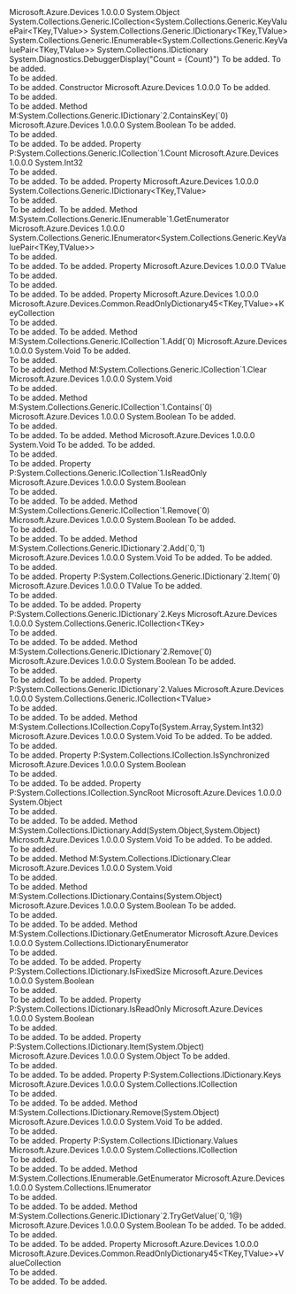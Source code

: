 <Type Name="ReadOnlyDictionary45&lt;TKey,TValue&gt;" FullName="Microsoft.Azure.Devices.Common.ReadOnlyDictionary45&lt;TKey,TValue&gt;">
  <TypeSignature Language="C#" Value="public sealed class ReadOnlyDictionary45&lt;TKey,TValue&gt; : System.Collections.Generic.ICollection&lt;System.Collections.Generic.KeyValuePair&lt;TKey,TValue&gt;&gt;, System.Collections.Generic.IDictionary&lt;TKey,TValue&gt;, System.Collections.Generic.IEnumerable&lt;System.Collections.Generic.KeyValuePair&lt;TKey,TValue&gt;&gt;, System.Collections.IDictionary" />
  <TypeSignature Language="ILAsm" Value=".class public auto ansi serializable sealed beforefieldinit ReadOnlyDictionary45`2&lt;TKey, TValue&gt; extends System.Object implements class System.Collections.Generic.ICollection`1&lt;valuetype System.Collections.Generic.KeyValuePair`2&lt;!TKey, !TValue&gt;&gt;, class System.Collections.Generic.IDictionary`2&lt;!TKey, !TValue&gt;, class System.Collections.Generic.IEnumerable`1&lt;valuetype System.Collections.Generic.KeyValuePair`2&lt;!TKey, !TValue&gt;&gt;, class System.Collections.ICollection, class System.Collections.IDictionary, class System.Collections.IEnumerable" />
  <TypeSignature Language="DocId" Value="T:Microsoft.Azure.Devices.Common.ReadOnlyDictionary45`2" />
  <TypeSignature Language="VB.NET" Value="Public NotInheritable Class ReadOnlyDictionary45(Of TKey, TValue)&#xA;Implements ICollection(Of KeyValuePair(Of TKey, TValue)), IDictionary, IDictionary(Of TKey, TValue), IEnumerable(Of KeyValuePair(Of TKey, TValue))" />
  <TypeSignature Language="F#" Value="type ReadOnlyDictionary45&lt;'Key, 'Value&gt; = class&#xA;    interface IDictionary&lt;'Key, 'Value&gt;&#xA;    interface ICollection&lt;KeyValuePair&lt;'Key, 'Value&gt;&gt;&#xA;    interface seq&lt;KeyValuePair&lt;'Key, 'Value&gt;&gt;&#xA;    interface IEnumerable&#xA;    interface IDictionary&#xA;    interface ICollection" />
  <AssemblyInfo>
    <AssemblyName>Microsoft.Azure.Devices</AssemblyName>
    <AssemblyVersion>1.0.0.0</AssemblyVersion>
  </AssemblyInfo>
  <TypeParameters>
    <TypeParameter Name="TKey" />
    <TypeParameter Name="TValue" />
  </TypeParameters>
  <Base>
    <BaseTypeName>System.Object</BaseTypeName>
  </Base>
  <Interfaces>
    <Interface>
      <InterfaceName>System.Collections.Generic.ICollection&lt;System.Collections.Generic.KeyValuePair&lt;TKey,TValue&gt;&gt;</InterfaceName>
    </Interface>
    <Interface>
      <InterfaceName>System.Collections.Generic.IDictionary&lt;TKey,TValue&gt;</InterfaceName>
    </Interface>
    <Interface>
      <InterfaceName>System.Collections.Generic.IEnumerable&lt;System.Collections.Generic.KeyValuePair&lt;TKey,TValue&gt;&gt;</InterfaceName>
    </Interface>
    <Interface>
      <InterfaceName>System.Collections.IDictionary</InterfaceName>
    </Interface>
  </Interfaces>
  <Attributes>
    <Attribute>
      <AttributeName>System.Diagnostics.DebuggerDisplay("Count = {Count}")</AttributeName>
    </Attribute>
  </Attributes>
  <Docs>
    <typeparam name="TKey">To be added.</typeparam>
    <typeparam name="TValue">To be added.</typeparam>
    <summary>To be added.</summary>
    <remarks>To be added.</remarks>
  </Docs>
  <Members>
    <Member MemberName=".ctor">
      <MemberSignature Language="C#" Value="public ReadOnlyDictionary45 (System.Collections.Generic.IDictionary&lt;TKey,TValue&gt; dictionary);" />
      <MemberSignature Language="ILAsm" Value=".method public hidebysig specialname rtspecialname instance void .ctor(class System.Collections.Generic.IDictionary`2&lt;!TKey, !TValue&gt; dictionary) cil managed" />
      <MemberSignature Language="DocId" Value="M:Microsoft.Azure.Devices.Common.ReadOnlyDictionary45`2.#ctor(System.Collections.Generic.IDictionary{`0,`1})" />
      <MemberSignature Language="VB.NET" Value="Public Sub New (dictionary As IDictionary(Of TKey, TValue))" />
      <MemberSignature Language="F#" Value="new Microsoft.Azure.Devices.Common.ReadOnlyDictionary45&lt;'Key, 'Value&gt; : System.Collections.Generic.IDictionary&lt;'Key, 'Value&gt; -&gt; Microsoft.Azure.Devices.Common.ReadOnlyDictionary45&lt;'Key, 'Value&gt;" Usage="new Microsoft.Azure.Devices.Common.ReadOnlyDictionary45&lt;'Key, 'Value&gt; dictionary" />
      <MemberType>Constructor</MemberType>
      <AssemblyInfo>
        <AssemblyName>Microsoft.Azure.Devices</AssemblyName>
        <AssemblyVersion>1.0.0.0</AssemblyVersion>
      </AssemblyInfo>
      <Parameters>
        <Parameter Name="dictionary" Type="System.Collections.Generic.IDictionary&lt;TKey,TValue&gt;" />
      </Parameters>
      <Docs>
        <param name="dictionary">To be added.</param>
        <summary>To be added.</summary>
        <remarks>To be added.</remarks>
      </Docs>
    </Member>
    <Member MemberName="ContainsKey">
      <MemberSignature Language="C#" Value="public bool ContainsKey (TKey key);" />
      <MemberSignature Language="ILAsm" Value=".method public hidebysig newslot virtual instance bool ContainsKey(!TKey key) cil managed" />
      <MemberSignature Language="DocId" Value="M:Microsoft.Azure.Devices.Common.ReadOnlyDictionary45`2.ContainsKey(`0)" />
      <MemberSignature Language="VB.NET" Value="Public Function ContainsKey (key As TKey) As Boolean" />
      <MemberSignature Language="F#" Value="abstract member ContainsKey : 'Key -&gt; bool&#xA;override this.ContainsKey : 'Key -&gt; bool" Usage="readOnlyDictionary45.ContainsKey key" />
      <MemberType>Method</MemberType>
      <Implements>
        <InterfaceMember>M:System.Collections.Generic.IDictionary`2.ContainsKey(`0)</InterfaceMember>
      </Implements>
      <AssemblyInfo>
        <AssemblyName>Microsoft.Azure.Devices</AssemblyName>
        <AssemblyVersion>1.0.0.0</AssemblyVersion>
      </AssemblyInfo>
      <ReturnValue>
        <ReturnType>System.Boolean</ReturnType>
      </ReturnValue>
      <Parameters>
        <Parameter Name="key" Type="TKey" />
      </Parameters>
      <Docs>
        <param name="key">To be added.</param>
        <summary>To be added.</summary>
        <returns>To be added.</returns>
        <remarks>To be added.</remarks>
      </Docs>
    </Member>
    <Member MemberName="Count">
      <MemberSignature Language="C#" Value="public int Count { get; }" />
      <MemberSignature Language="ILAsm" Value=".property instance int32 Count" />
      <MemberSignature Language="DocId" Value="P:Microsoft.Azure.Devices.Common.ReadOnlyDictionary45`2.Count" />
      <MemberSignature Language="VB.NET" Value="Public ReadOnly Property Count As Integer" />
      <MemberSignature Language="F#" Value="member this.Count : int" Usage="Microsoft.Azure.Devices.Common.ReadOnlyDictionary45&lt;'Key, 'Value&gt;.Count" />
      <MemberType>Property</MemberType>
      <Implements>
        <InterfaceMember>P:System.Collections.Generic.ICollection`1.Count</InterfaceMember>
      </Implements>
      <AssemblyInfo>
        <AssemblyName>Microsoft.Azure.Devices</AssemblyName>
        <AssemblyVersion>1.0.0.0</AssemblyVersion>
      </AssemblyInfo>
      <ReturnValue>
        <ReturnType>System.Int32</ReturnType>
      </ReturnValue>
      <Docs>
        <summary>To be added.</summary>
        <value>To be added.</value>
        <remarks>To be added.</remarks>
      </Docs>
    </Member>
    <Member MemberName="Dictionary">
      <MemberSignature Language="C#" Value="protected System.Collections.Generic.IDictionary&lt;TKey,TValue&gt; Dictionary { get; }" />
      <MemberSignature Language="ILAsm" Value=".property instance class System.Collections.Generic.IDictionary`2&lt;!TKey, !TValue&gt; Dictionary" />
      <MemberSignature Language="DocId" Value="P:Microsoft.Azure.Devices.Common.ReadOnlyDictionary45`2.Dictionary" />
      <MemberSignature Language="VB.NET" Value="Protected ReadOnly Property Dictionary As IDictionary(Of TKey, TValue)" />
      <MemberSignature Language="F#" Value="member this.Dictionary : System.Collections.Generic.IDictionary&lt;'Key, 'Value&gt;" Usage="Microsoft.Azure.Devices.Common.ReadOnlyDictionary45&lt;'Key, 'Value&gt;.Dictionary" />
      <MemberType>Property</MemberType>
      <AssemblyInfo>
        <AssemblyName>Microsoft.Azure.Devices</AssemblyName>
        <AssemblyVersion>1.0.0.0</AssemblyVersion>
      </AssemblyInfo>
      <ReturnValue>
        <ReturnType>System.Collections.Generic.IDictionary&lt;TKey,TValue&gt;</ReturnType>
      </ReturnValue>
      <Docs>
        <summary>To be added.</summary>
        <value>To be added.</value>
        <remarks>To be added.</remarks>
      </Docs>
    </Member>
    <Member MemberName="GetEnumerator">
      <MemberSignature Language="C#" Value="public System.Collections.Generic.IEnumerator&lt;System.Collections.Generic.KeyValuePair&lt;TKey,TValue&gt;&gt; GetEnumerator ();" />
      <MemberSignature Language="ILAsm" Value=".method public hidebysig newslot virtual instance class System.Collections.Generic.IEnumerator`1&lt;valuetype System.Collections.Generic.KeyValuePair`2&lt;!TKey, !TValue&gt;&gt; GetEnumerator() cil managed" />
      <MemberSignature Language="DocId" Value="M:Microsoft.Azure.Devices.Common.ReadOnlyDictionary45`2.GetEnumerator" />
      <MemberSignature Language="VB.NET" Value="Public Function GetEnumerator () As IEnumerator(Of KeyValuePair(Of TKey, TValue))" />
      <MemberSignature Language="F#" Value="abstract member GetEnumerator : unit -&gt; System.Collections.Generic.IEnumerator&lt;System.Collections.Generic.KeyValuePair&lt;'Key, 'Value&gt;&gt;&#xA;override this.GetEnumerator : unit -&gt; System.Collections.Generic.IEnumerator&lt;System.Collections.Generic.KeyValuePair&lt;'Key, 'Value&gt;&gt;" Usage="readOnlyDictionary45.GetEnumerator " />
      <MemberType>Method</MemberType>
      <Implements>
        <InterfaceMember>M:System.Collections.Generic.IEnumerable`1.GetEnumerator</InterfaceMember>
      </Implements>
      <AssemblyInfo>
        <AssemblyName>Microsoft.Azure.Devices</AssemblyName>
        <AssemblyVersion>1.0.0.0</AssemblyVersion>
      </AssemblyInfo>
      <ReturnValue>
        <ReturnType>System.Collections.Generic.IEnumerator&lt;System.Collections.Generic.KeyValuePair&lt;TKey,TValue&gt;&gt;</ReturnType>
      </ReturnValue>
      <Parameters />
      <Docs>
        <summary>To be added.</summary>
        <returns>To be added.</returns>
        <remarks>To be added.</remarks>
      </Docs>
    </Member>
    <Member MemberName="Item">
      <MemberSignature Language="C#" Value="public TValue this[TKey key] { get; }" />
      <MemberSignature Language="ILAsm" Value=".property instance !TValue Item(!TKey)" />
      <MemberSignature Language="DocId" Value="P:Microsoft.Azure.Devices.Common.ReadOnlyDictionary45`2.Item(`0)" />
      <MemberSignature Language="VB.NET" Value="Default Public ReadOnly Property Item(key As TKey) As TValue" />
      <MemberSignature Language="F#" Value="member this.Item('Key) : 'Value" Usage="Microsoft.Azure.Devices.Common.ReadOnlyDictionary45&lt;'Key, 'Value&gt;.Item" />
      <MemberType>Property</MemberType>
      <AssemblyInfo>
        <AssemblyName>Microsoft.Azure.Devices</AssemblyName>
        <AssemblyVersion>1.0.0.0</AssemblyVersion>
      </AssemblyInfo>
      <ReturnValue>
        <ReturnType>TValue</ReturnType>
      </ReturnValue>
      <Parameters>
        <Parameter Name="key" Type="TKey" />
      </Parameters>
      <Docs>
        <param name="key">To be added.</param>
        <summary>To be added.</summary>
        <value>To be added.</value>
        <remarks>To be added.</remarks>
      </Docs>
    </Member>
    <Member MemberName="Keys">
      <MemberSignature Language="C#" Value="public Microsoft.Azure.Devices.Common.ReadOnlyDictionary45&lt;TKey,TValue&gt;.KeyCollection Keys { get; }" />
      <MemberSignature Language="ILAsm" Value=".property instance class Microsoft.Azure.Devices.Common.ReadOnlyDictionary45`2/KeyCollection&lt;!TKey, !TValue&gt; Keys" />
      <MemberSignature Language="DocId" Value="P:Microsoft.Azure.Devices.Common.ReadOnlyDictionary45`2.Keys" />
      <MemberSignature Language="VB.NET" Value="Public ReadOnly Property Keys As ReadOnlyDictionary45(Of TKey, TValue).KeyCollection" />
      <MemberSignature Language="F#" Value="member this.Keys : Microsoft.Azure.Devices.Common.ReadOnlyDictionary45&lt;'Key, 'Value&gt;.KeyCollection" Usage="Microsoft.Azure.Devices.Common.ReadOnlyDictionary45&lt;'Key, 'Value&gt;.Keys" />
      <MemberType>Property</MemberType>
      <AssemblyInfo>
        <AssemblyName>Microsoft.Azure.Devices</AssemblyName>
        <AssemblyVersion>1.0.0.0</AssemblyVersion>
      </AssemblyInfo>
      <ReturnValue>
        <ReturnType>Microsoft.Azure.Devices.Common.ReadOnlyDictionary45&lt;TKey,TValue&gt;+KeyCollection</ReturnType>
      </ReturnValue>
      <Docs>
        <summary>To be added.</summary>
        <value>To be added.</value>
        <remarks>To be added.</remarks>
      </Docs>
    </Member>
    <Member MemberName="System.Collections.Generic.ICollection&lt;System.Collections.Generic.KeyValuePair&lt;TKey,TValue&gt;&gt;.Add">
      <MemberSignature Language="C#" Value="void ICollection&lt;KeyValuePair&lt;TKey,TValue&gt;&gt;.Add (System.Collections.Generic.KeyValuePair&lt;TKey,TValue&gt; item);" />
      <MemberSignature Language="ILAsm" Value=".method hidebysig newslot virtual instance void System.Collections.Generic.ICollection&lt;System.Collections.Generic.KeyValuePair&lt;TKey,TValue&gt;&gt;.Add(valuetype System.Collections.Generic.KeyValuePair`2&lt;!TKey, !TValue&gt; item) cil managed" />
      <MemberSignature Language="DocId" Value="M:Microsoft.Azure.Devices.Common.ReadOnlyDictionary45`2.System#Collections#Generic#ICollection&lt;System#Collections#Generic#KeyValuePair&lt;TKey,TValue&gt;&gt;#Add(System.Collections.Generic.KeyValuePair{`0,`1})" />
      <MemberSignature Language="VB.NET" Value="Sub Add (item As KeyValuePair(Of TKey, TValue)) Implements ICollection(Of KeyValuePair(Of TKey, TValue)).Add" />
      <MemberType>Method</MemberType>
      <Implements>
        <InterfaceMember>M:System.Collections.Generic.ICollection`1.Add(`0)</InterfaceMember>
      </Implements>
      <AssemblyInfo>
        <AssemblyName>Microsoft.Azure.Devices</AssemblyName>
        <AssemblyVersion>1.0.0.0</AssemblyVersion>
      </AssemblyInfo>
      <ReturnValue>
        <ReturnType>System.Void</ReturnType>
      </ReturnValue>
      <Parameters>
        <Parameter Name="item" Type="System.Collections.Generic.KeyValuePair&lt;TKey,TValue&gt;" />
      </Parameters>
      <Docs>
        <param name="item">To be added.</param>
        <summary>To be added.</summary>
        <remarks>To be added.</remarks>
      </Docs>
    </Member>
    <Member MemberName="System.Collections.Generic.ICollection&lt;System.Collections.Generic.KeyValuePair&lt;TKey,TValue&gt;&gt;.Clear">
      <MemberSignature Language="C#" Value="void ICollection&lt;KeyValuePair&lt;TKey,TValue&gt;&gt;.Clear ();" />
      <MemberSignature Language="ILAsm" Value=".method hidebysig newslot virtual instance void System.Collections.Generic.ICollection&lt;System.Collections.Generic.KeyValuePair&lt;TKey,TValue&gt;&gt;.Clear() cil managed" />
      <MemberSignature Language="DocId" Value="M:Microsoft.Azure.Devices.Common.ReadOnlyDictionary45`2.System#Collections#Generic#ICollection&lt;System#Collections#Generic#KeyValuePair&lt;TKey,TValue&gt;&gt;#Clear" />
      <MemberSignature Language="VB.NET" Value="Sub Clear () Implements ICollection(Of KeyValuePair(Of TKey, TValue)).Clear" />
      <MemberType>Method</MemberType>
      <Implements>
        <InterfaceMember>M:System.Collections.Generic.ICollection`1.Clear</InterfaceMember>
      </Implements>
      <AssemblyInfo>
        <AssemblyName>Microsoft.Azure.Devices</AssemblyName>
        <AssemblyVersion>1.0.0.0</AssemblyVersion>
      </AssemblyInfo>
      <ReturnValue>
        <ReturnType>System.Void</ReturnType>
      </ReturnValue>
      <Parameters />
      <Docs>
        <summary>To be added.</summary>
        <remarks>To be added.</remarks>
      </Docs>
    </Member>
    <Member MemberName="System.Collections.Generic.ICollection&lt;System.Collections.Generic.KeyValuePair&lt;TKey,TValue&gt;&gt;.Contains">
      <MemberSignature Language="C#" Value="bool ICollection&lt;KeyValuePair&lt;TKey,TValue&gt;&gt;.Contains (System.Collections.Generic.KeyValuePair&lt;TKey,TValue&gt; item);" />
      <MemberSignature Language="ILAsm" Value=".method hidebysig newslot virtual instance bool System.Collections.Generic.ICollection&lt;System.Collections.Generic.KeyValuePair&lt;TKey,TValue&gt;&gt;.Contains(valuetype System.Collections.Generic.KeyValuePair`2&lt;!TKey, !TValue&gt; item) cil managed" />
      <MemberSignature Language="DocId" Value="M:Microsoft.Azure.Devices.Common.ReadOnlyDictionary45`2.System#Collections#Generic#ICollection&lt;System#Collections#Generic#KeyValuePair&lt;TKey,TValue&gt;&gt;#Contains(System.Collections.Generic.KeyValuePair{`0,`1})" />
      <MemberSignature Language="VB.NET" Value="Function Contains (item As KeyValuePair(Of TKey, TValue)) As Boolean Implements ICollection(Of KeyValuePair(Of TKey, TValue)).Contains" />
      <MemberType>Method</MemberType>
      <Implements>
        <InterfaceMember>M:System.Collections.Generic.ICollection`1.Contains(`0)</InterfaceMember>
      </Implements>
      <AssemblyInfo>
        <AssemblyName>Microsoft.Azure.Devices</AssemblyName>
        <AssemblyVersion>1.0.0.0</AssemblyVersion>
      </AssemblyInfo>
      <ReturnValue>
        <ReturnType>System.Boolean</ReturnType>
      </ReturnValue>
      <Parameters>
        <Parameter Name="item" Type="System.Collections.Generic.KeyValuePair&lt;TKey,TValue&gt;" />
      </Parameters>
      <Docs>
        <param name="item">To be added.</param>
        <summary>To be added.</summary>
        <returns>To be added.</returns>
        <remarks>To be added.</remarks>
      </Docs>
    </Member>
    <Member MemberName="System.Collections.Generic.ICollection&lt;System.Collections.Generic.KeyValuePair&lt;TKey,TValue&gt;&gt;.CopyTo">
      <MemberSignature Language="C#" Value="void ICollection&lt;KeyValuePair&lt;TKey,TValue&gt;&gt;.CopyTo (System.Collections.Generic.KeyValuePair&lt;TKey,TValue&gt;[] array, int arrayIndex);" />
      <MemberSignature Language="ILAsm" Value=".method hidebysig newslot virtual instance void System.Collections.Generic.ICollection&lt;System.Collections.Generic.KeyValuePair&lt;TKey,TValue&gt;&gt;.CopyTo(valuetype System.Collections.Generic.KeyValuePair`2&lt;!TKey, !TValue&gt;[] array, int32 arrayIndex) cil managed" />
      <MemberSignature Language="DocId" Value="M:Microsoft.Azure.Devices.Common.ReadOnlyDictionary45`2.System#Collections#Generic#ICollection&lt;System#Collections#Generic#KeyValuePair&lt;TKey,TValue&gt;&gt;#CopyTo(System.Collections.Generic.KeyValuePair{`0,`1}[],System.Int32)" />
      <MemberSignature Language="VB.NET" Value="Sub CopyTo (array As KeyValuePair(Of TKey, TValue)(), arrayIndex As Integer) Implements ICollection(Of KeyValuePair(Of TKey, TValue)).CopyTo" />
      <MemberType>Method</MemberType>
      <AssemblyInfo>
        <AssemblyName>Microsoft.Azure.Devices</AssemblyName>
        <AssemblyVersion>1.0.0.0</AssemblyVersion>
      </AssemblyInfo>
      <ReturnValue>
        <ReturnType>System.Void</ReturnType>
      </ReturnValue>
      <Parameters>
        <Parameter Name="array" Type="System.Collections.Generic.KeyValuePair&lt;TKey,TValue&gt;[]" />
        <Parameter Name="arrayIndex" Type="System.Int32" />
      </Parameters>
      <Docs>
        <param name="array">To be added.</param>
        <param name="arrayIndex">To be added.</param>
        <summary>To be added.</summary>
        <remarks>To be added.</remarks>
      </Docs>
    </Member>
    <Member MemberName="System.Collections.Generic.ICollection&lt;System.Collections.Generic.KeyValuePair&lt;TKey,TValue&gt;&gt;.IsReadOnly">
      <MemberSignature Language="C#" Value="bool System.Collections.Generic.ICollection&lt;System.Collections.Generic.KeyValuePair&lt;TKey,TValue&gt;&gt;.IsReadOnly { get; }" />
      <MemberSignature Language="ILAsm" Value=".property instance bool System.Collections.Generic.ICollection&lt;System.Collections.Generic.KeyValuePair&lt;TKey,TValue&gt;&gt;.IsReadOnly" />
      <MemberSignature Language="DocId" Value="P:Microsoft.Azure.Devices.Common.ReadOnlyDictionary45`2.System#Collections#Generic#ICollection&lt;System#Collections#Generic#KeyValuePair&lt;TKey,TValue&gt;&gt;#IsReadOnly" />
      <MemberSignature Language="VB.NET" Value=" ReadOnly Property IsReadOnly As Boolean Implements ICollection(Of KeyValuePair(Of TKey, TValue)).IsReadOnly" />
      <MemberSignature Language="F#" Usage="Microsoft.Azure.Devices.Common.ReadOnlyDictionary45&lt;'Key, 'Value&gt;.System.Collections.Generic.ICollection&lt;System.Collections.Generic.KeyValuePair&lt;TKey,TValue&gt;&gt;.IsReadOnly" />
      <MemberType>Property</MemberType>
      <Implements>
        <InterfaceMember>P:System.Collections.Generic.ICollection`1.IsReadOnly</InterfaceMember>
      </Implements>
      <AssemblyInfo>
        <AssemblyName>Microsoft.Azure.Devices</AssemblyName>
        <AssemblyVersion>1.0.0.0</AssemblyVersion>
      </AssemblyInfo>
      <ReturnValue>
        <ReturnType>System.Boolean</ReturnType>
      </ReturnValue>
      <Docs>
        <summary>To be added.</summary>
        <value>To be added.</value>
        <remarks>To be added.</remarks>
      </Docs>
    </Member>
    <Member MemberName="System.Collections.Generic.ICollection&lt;System.Collections.Generic.KeyValuePair&lt;TKey,TValue&gt;&gt;.Remove">
      <MemberSignature Language="C#" Value="bool ICollection&lt;KeyValuePair&lt;TKey,TValue&gt;&gt;.Remove (System.Collections.Generic.KeyValuePair&lt;TKey,TValue&gt; item);" />
      <MemberSignature Language="ILAsm" Value=".method hidebysig newslot virtual instance bool System.Collections.Generic.ICollection&lt;System.Collections.Generic.KeyValuePair&lt;TKey,TValue&gt;&gt;.Remove(valuetype System.Collections.Generic.KeyValuePair`2&lt;!TKey, !TValue&gt; item) cil managed" />
      <MemberSignature Language="DocId" Value="M:Microsoft.Azure.Devices.Common.ReadOnlyDictionary45`2.System#Collections#Generic#ICollection&lt;System#Collections#Generic#KeyValuePair&lt;TKey,TValue&gt;&gt;#Remove(System.Collections.Generic.KeyValuePair{`0,`1})" />
      <MemberSignature Language="VB.NET" Value="Function Remove (item As KeyValuePair(Of TKey, TValue)) As Boolean Implements ICollection(Of KeyValuePair(Of TKey, TValue)).Remove" />
      <MemberType>Method</MemberType>
      <Implements>
        <InterfaceMember>M:System.Collections.Generic.ICollection`1.Remove(`0)</InterfaceMember>
      </Implements>
      <AssemblyInfo>
        <AssemblyName>Microsoft.Azure.Devices</AssemblyName>
        <AssemblyVersion>1.0.0.0</AssemblyVersion>
      </AssemblyInfo>
      <ReturnValue>
        <ReturnType>System.Boolean</ReturnType>
      </ReturnValue>
      <Parameters>
        <Parameter Name="item" Type="System.Collections.Generic.KeyValuePair&lt;TKey,TValue&gt;" />
      </Parameters>
      <Docs>
        <param name="item">To be added.</param>
        <summary>To be added.</summary>
        <returns>To be added.</returns>
        <remarks>To be added.</remarks>
      </Docs>
    </Member>
    <Member MemberName="System.Collections.Generic.IDictionary&lt;TKey,TValue&gt;.Add">
      <MemberSignature Language="C#" Value="void IDictionary&lt;TKey,TValue&gt;.Add (TKey key, TValue value);" />
      <MemberSignature Language="ILAsm" Value=".method hidebysig newslot virtual instance void System.Collections.Generic.IDictionary&lt;TKey,TValue&gt;.Add(!TKey key, !TValue value) cil managed" />
      <MemberSignature Language="DocId" Value="M:Microsoft.Azure.Devices.Common.ReadOnlyDictionary45`2.System#Collections#Generic#IDictionary&lt;TKey,TValue&gt;#Add(`0,`1)" />
      <MemberSignature Language="VB.NET" Value="Sub Add (key As TKey, value As TValue) Implements IDictionary(Of TKey, TValue).Add" />
      <MemberType>Method</MemberType>
      <Implements>
        <InterfaceMember>M:System.Collections.Generic.IDictionary`2.Add(`0,`1)</InterfaceMember>
      </Implements>
      <AssemblyInfo>
        <AssemblyName>Microsoft.Azure.Devices</AssemblyName>
        <AssemblyVersion>1.0.0.0</AssemblyVersion>
      </AssemblyInfo>
      <ReturnValue>
        <ReturnType>System.Void</ReturnType>
      </ReturnValue>
      <Parameters>
        <Parameter Name="key" Type="TKey" />
        <Parameter Name="value" Type="TValue" />
      </Parameters>
      <Docs>
        <param name="key">To be added.</param>
        <param name="value">To be added.</param>
        <summary>To be added.</summary>
        <remarks>To be added.</remarks>
      </Docs>
    </Member>
    <Member MemberName="System.Collections.Generic.IDictionary&lt;TKey,TValue&gt;.Item">
      <MemberSignature Language="C#" Value="TValue System.Collections.Generic.IDictionary&lt;TKey,TValue&gt;.Item[TKey key] { get; set; }" />
      <MemberSignature Language="ILAsm" Value=".property instance !TValue System.Collections.Generic.IDictionary&lt;TKey,TValue&gt;.Item(!TKey)" />
      <MemberSignature Language="DocId" Value="P:Microsoft.Azure.Devices.Common.ReadOnlyDictionary45`2.System#Collections#Generic#IDictionary&lt;TKey,TValue&gt;#Item(`0)" />
      <MemberSignature Language="VB.NET" Value=" Property Item(key As TKey) As TValue Implements IDictionary(Of TKey, TValue).Item" />
      <MemberSignature Language="F#" Usage="Microsoft.Azure.Devices.Common.ReadOnlyDictionary45&lt;'Key, 'Value&gt;.System.Collections.Generic.IDictionary&lt;TKey,TValue&gt;.Item" />
      <MemberType>Property</MemberType>
      <Implements>
        <InterfaceMember>P:System.Collections.Generic.IDictionary`2.Item(`0)</InterfaceMember>
      </Implements>
      <AssemblyInfo>
        <AssemblyName>Microsoft.Azure.Devices</AssemblyName>
        <AssemblyVersion>1.0.0.0</AssemblyVersion>
      </AssemblyInfo>
      <ReturnValue>
        <ReturnType>TValue</ReturnType>
      </ReturnValue>
      <Parameters>
        <Parameter Name="key" Type="TKey" />
      </Parameters>
      <Docs>
        <param name="key">To be added.</param>
        <summary>To be added.</summary>
        <value>To be added.</value>
        <remarks>To be added.</remarks>
      </Docs>
    </Member>
    <Member MemberName="System.Collections.Generic.IDictionary&lt;TKey,TValue&gt;.Keys">
      <MemberSignature Language="C#" Value="System.Collections.Generic.ICollection&lt;TKey&gt; System.Collections.Generic.IDictionary&lt;TKey,TValue&gt;.Keys { get; }" />
      <MemberSignature Language="ILAsm" Value=".property instance class System.Collections.Generic.ICollection`1&lt;!TKey&gt; System.Collections.Generic.IDictionary&lt;TKey,TValue&gt;.Keys" />
      <MemberSignature Language="DocId" Value="P:Microsoft.Azure.Devices.Common.ReadOnlyDictionary45`2.System#Collections#Generic#IDictionary&lt;TKey,TValue&gt;#Keys" />
      <MemberSignature Language="VB.NET" Value=" ReadOnly Property Keys As ICollection(Of TKey) Implements IDictionary(Of TKey, TValue).Keys" />
      <MemberSignature Language="F#" Usage="Microsoft.Azure.Devices.Common.ReadOnlyDictionary45&lt;'Key, 'Value&gt;.System.Collections.Generic.IDictionary&lt;TKey,TValue&gt;.Keys" />
      <MemberType>Property</MemberType>
      <Implements>
        <InterfaceMember>P:System.Collections.Generic.IDictionary`2.Keys</InterfaceMember>
      </Implements>
      <AssemblyInfo>
        <AssemblyName>Microsoft.Azure.Devices</AssemblyName>
        <AssemblyVersion>1.0.0.0</AssemblyVersion>
      </AssemblyInfo>
      <ReturnValue>
        <ReturnType>System.Collections.Generic.ICollection&lt;TKey&gt;</ReturnType>
      </ReturnValue>
      <Docs>
        <summary>To be added.</summary>
        <value>To be added.</value>
        <remarks>To be added.</remarks>
      </Docs>
    </Member>
    <Member MemberName="System.Collections.Generic.IDictionary&lt;TKey,TValue&gt;.Remove">
      <MemberSignature Language="C#" Value="bool IDictionary&lt;TKey,TValue&gt;.Remove (TKey key);" />
      <MemberSignature Language="ILAsm" Value=".method hidebysig newslot virtual instance bool System.Collections.Generic.IDictionary&lt;TKey,TValue&gt;.Remove(!TKey key) cil managed" />
      <MemberSignature Language="DocId" Value="M:Microsoft.Azure.Devices.Common.ReadOnlyDictionary45`2.System#Collections#Generic#IDictionary&lt;TKey,TValue&gt;#Remove(`0)" />
      <MemberSignature Language="VB.NET" Value="Function Remove (key As TKey) As Boolean Implements IDictionary(Of TKey, TValue).Remove" />
      <MemberType>Method</MemberType>
      <Implements>
        <InterfaceMember>M:System.Collections.Generic.IDictionary`2.Remove(`0)</InterfaceMember>
      </Implements>
      <AssemblyInfo>
        <AssemblyName>Microsoft.Azure.Devices</AssemblyName>
        <AssemblyVersion>1.0.0.0</AssemblyVersion>
      </AssemblyInfo>
      <ReturnValue>
        <ReturnType>System.Boolean</ReturnType>
      </ReturnValue>
      <Parameters>
        <Parameter Name="key" Type="TKey" />
      </Parameters>
      <Docs>
        <param name="key">To be added.</param>
        <summary>To be added.</summary>
        <returns>To be added.</returns>
        <remarks>To be added.</remarks>
      </Docs>
    </Member>
    <Member MemberName="System.Collections.Generic.IDictionary&lt;TKey,TValue&gt;.Values">
      <MemberSignature Language="C#" Value="System.Collections.Generic.ICollection&lt;TValue&gt; System.Collections.Generic.IDictionary&lt;TKey,TValue&gt;.Values { get; }" />
      <MemberSignature Language="ILAsm" Value=".property instance class System.Collections.Generic.ICollection`1&lt;!TValue&gt; System.Collections.Generic.IDictionary&lt;TKey,TValue&gt;.Values" />
      <MemberSignature Language="DocId" Value="P:Microsoft.Azure.Devices.Common.ReadOnlyDictionary45`2.System#Collections#Generic#IDictionary&lt;TKey,TValue&gt;#Values" />
      <MemberSignature Language="VB.NET" Value=" ReadOnly Property Values As ICollection(Of TValue) Implements IDictionary(Of TKey, TValue).Values" />
      <MemberSignature Language="F#" Usage="Microsoft.Azure.Devices.Common.ReadOnlyDictionary45&lt;'Key, 'Value&gt;.System.Collections.Generic.IDictionary&lt;TKey,TValue&gt;.Values" />
      <MemberType>Property</MemberType>
      <Implements>
        <InterfaceMember>P:System.Collections.Generic.IDictionary`2.Values</InterfaceMember>
      </Implements>
      <AssemblyInfo>
        <AssemblyName>Microsoft.Azure.Devices</AssemblyName>
        <AssemblyVersion>1.0.0.0</AssemblyVersion>
      </AssemblyInfo>
      <ReturnValue>
        <ReturnType>System.Collections.Generic.ICollection&lt;TValue&gt;</ReturnType>
      </ReturnValue>
      <Docs>
        <summary>To be added.</summary>
        <value>To be added.</value>
        <remarks>To be added.</remarks>
      </Docs>
    </Member>
    <Member MemberName="System.Collections.ICollection.CopyTo">
      <MemberSignature Language="C#" Value="void ICollection.CopyTo (Array array, int index);" />
      <MemberSignature Language="ILAsm" Value=".method hidebysig newslot virtual instance void System.Collections.ICollection.CopyTo(class System.Array array, int32 index) cil managed" />
      <MemberSignature Language="DocId" Value="M:Microsoft.Azure.Devices.Common.ReadOnlyDictionary45`2.System#Collections#ICollection#CopyTo(System.Array,System.Int32)" />
      <MemberType>Method</MemberType>
      <Implements>
        <InterfaceMember>M:System.Collections.ICollection.CopyTo(System.Array,System.Int32)</InterfaceMember>
      </Implements>
      <AssemblyInfo>
        <AssemblyName>Microsoft.Azure.Devices</AssemblyName>
        <AssemblyVersion>1.0.0.0</AssemblyVersion>
      </AssemblyInfo>
      <ReturnValue>
        <ReturnType>System.Void</ReturnType>
      </ReturnValue>
      <Parameters>
        <Parameter Name="array" Type="System.Array" />
        <Parameter Name="index" Type="System.Int32" />
      </Parameters>
      <Docs>
        <param name="array">To be added.</param>
        <param name="index">To be added.</param>
        <summary>To be added.</summary>
        <remarks>To be added.</remarks>
      </Docs>
    </Member>
    <Member MemberName="System.Collections.ICollection.IsSynchronized">
      <MemberSignature Language="C#" Value="bool System.Collections.ICollection.IsSynchronized { get; }" />
      <MemberSignature Language="ILAsm" Value=".property instance bool System.Collections.ICollection.IsSynchronized" />
      <MemberSignature Language="DocId" Value="P:Microsoft.Azure.Devices.Common.ReadOnlyDictionary45`2.System#Collections#ICollection#IsSynchronized" />
      <MemberSignature Language="VB.NET" Value=" ReadOnly Property IsSynchronized As Boolean Implements ICollection.IsSynchronized" />
      <MemberSignature Language="F#" Usage="Microsoft.Azure.Devices.Common.ReadOnlyDictionary45&lt;'Key, 'Value&gt;.System.Collections.ICollection.IsSynchronized" />
      <MemberType>Property</MemberType>
      <Implements>
        <InterfaceMember>P:System.Collections.ICollection.IsSynchronized</InterfaceMember>
      </Implements>
      <AssemblyInfo>
        <AssemblyName>Microsoft.Azure.Devices</AssemblyName>
        <AssemblyVersion>1.0.0.0</AssemblyVersion>
      </AssemblyInfo>
      <ReturnValue>
        <ReturnType>System.Boolean</ReturnType>
      </ReturnValue>
      <Docs>
        <summary>To be added.</summary>
        <value>To be added.</value>
        <remarks>To be added.</remarks>
      </Docs>
    </Member>
    <Member MemberName="System.Collections.ICollection.SyncRoot">
      <MemberSignature Language="C#" Value="object System.Collections.ICollection.SyncRoot { get; }" />
      <MemberSignature Language="ILAsm" Value=".property instance object System.Collections.ICollection.SyncRoot" />
      <MemberSignature Language="DocId" Value="P:Microsoft.Azure.Devices.Common.ReadOnlyDictionary45`2.System#Collections#ICollection#SyncRoot" />
      <MemberSignature Language="VB.NET" Value=" ReadOnly Property SyncRoot As Object Implements ICollection.SyncRoot" />
      <MemberSignature Language="F#" Usage="Microsoft.Azure.Devices.Common.ReadOnlyDictionary45&lt;'Key, 'Value&gt;.System.Collections.ICollection.SyncRoot" />
      <MemberType>Property</MemberType>
      <Implements>
        <InterfaceMember>P:System.Collections.ICollection.SyncRoot</InterfaceMember>
      </Implements>
      <AssemblyInfo>
        <AssemblyName>Microsoft.Azure.Devices</AssemblyName>
        <AssemblyVersion>1.0.0.0</AssemblyVersion>
      </AssemblyInfo>
      <ReturnValue>
        <ReturnType>System.Object</ReturnType>
      </ReturnValue>
      <Docs>
        <summary>To be added.</summary>
        <value>To be added.</value>
        <remarks>To be added.</remarks>
      </Docs>
    </Member>
    <Member MemberName="System.Collections.IDictionary.Add">
      <MemberSignature Language="C#" Value="void IDictionary.Add (object key, object value);" />
      <MemberSignature Language="ILAsm" Value=".method hidebysig newslot virtual instance void System.Collections.IDictionary.Add(object key, object value) cil managed" />
      <MemberSignature Language="DocId" Value="M:Microsoft.Azure.Devices.Common.ReadOnlyDictionary45`2.System#Collections#IDictionary#Add(System.Object,System.Object)" />
      <MemberSignature Language="VB.NET" Value="Sub Add (key As Object, value As Object) Implements IDictionary.Add" />
      <MemberType>Method</MemberType>
      <Implements>
        <InterfaceMember>M:System.Collections.IDictionary.Add(System.Object,System.Object)</InterfaceMember>
      </Implements>
      <AssemblyInfo>
        <AssemblyName>Microsoft.Azure.Devices</AssemblyName>
        <AssemblyVersion>1.0.0.0</AssemblyVersion>
      </AssemblyInfo>
      <ReturnValue>
        <ReturnType>System.Void</ReturnType>
      </ReturnValue>
      <Parameters>
        <Parameter Name="key" Type="System.Object" />
        <Parameter Name="value" Type="System.Object" />
      </Parameters>
      <Docs>
        <param name="key">To be added.</param>
        <param name="value">To be added.</param>
        <summary>To be added.</summary>
        <remarks>To be added.</remarks>
      </Docs>
    </Member>
    <Member MemberName="System.Collections.IDictionary.Clear">
      <MemberSignature Language="C#" Value="void IDictionary.Clear ();" />
      <MemberSignature Language="ILAsm" Value=".method hidebysig newslot virtual instance void System.Collections.IDictionary.Clear() cil managed" />
      <MemberSignature Language="DocId" Value="M:Microsoft.Azure.Devices.Common.ReadOnlyDictionary45`2.System#Collections#IDictionary#Clear" />
      <MemberSignature Language="VB.NET" Value="Sub Clear () Implements IDictionary.Clear" />
      <MemberType>Method</MemberType>
      <Implements>
        <InterfaceMember>M:System.Collections.IDictionary.Clear</InterfaceMember>
      </Implements>
      <AssemblyInfo>
        <AssemblyName>Microsoft.Azure.Devices</AssemblyName>
        <AssemblyVersion>1.0.0.0</AssemblyVersion>
      </AssemblyInfo>
      <ReturnValue>
        <ReturnType>System.Void</ReturnType>
      </ReturnValue>
      <Parameters />
      <Docs>
        <summary>To be added.</summary>
        <remarks>To be added.</remarks>
      </Docs>
    </Member>
    <Member MemberName="System.Collections.IDictionary.Contains">
      <MemberSignature Language="C#" Value="bool IDictionary.Contains (object key);" />
      <MemberSignature Language="ILAsm" Value=".method hidebysig newslot virtual instance bool System.Collections.IDictionary.Contains(object key) cil managed" />
      <MemberSignature Language="DocId" Value="M:Microsoft.Azure.Devices.Common.ReadOnlyDictionary45`2.System#Collections#IDictionary#Contains(System.Object)" />
      <MemberSignature Language="VB.NET" Value="Function Contains (key As Object) As Boolean Implements IDictionary.Contains" />
      <MemberType>Method</MemberType>
      <Implements>
        <InterfaceMember>M:System.Collections.IDictionary.Contains(System.Object)</InterfaceMember>
      </Implements>
      <AssemblyInfo>
        <AssemblyName>Microsoft.Azure.Devices</AssemblyName>
        <AssemblyVersion>1.0.0.0</AssemblyVersion>
      </AssemblyInfo>
      <ReturnValue>
        <ReturnType>System.Boolean</ReturnType>
      </ReturnValue>
      <Parameters>
        <Parameter Name="key" Type="System.Object" />
      </Parameters>
      <Docs>
        <param name="key">To be added.</param>
        <summary>To be added.</summary>
        <returns>To be added.</returns>
        <remarks>To be added.</remarks>
      </Docs>
    </Member>
    <Member MemberName="System.Collections.IDictionary.GetEnumerator">
      <MemberSignature Language="C#" Value="System.Collections.IDictionaryEnumerator IDictionary.GetEnumerator ();" />
      <MemberSignature Language="ILAsm" Value=".method hidebysig newslot virtual instance class System.Collections.IDictionaryEnumerator System.Collections.IDictionary.GetEnumerator() cil managed" />
      <MemberSignature Language="DocId" Value="M:Microsoft.Azure.Devices.Common.ReadOnlyDictionary45`2.System#Collections#IDictionary#GetEnumerator" />
      <MemberSignature Language="VB.NET" Value="Function GetEnumerator () As IDictionaryEnumerator Implements IDictionary.GetEnumerator" />
      <MemberType>Method</MemberType>
      <Implements>
        <InterfaceMember>M:System.Collections.IDictionary.GetEnumerator</InterfaceMember>
      </Implements>
      <AssemblyInfo>
        <AssemblyName>Microsoft.Azure.Devices</AssemblyName>
        <AssemblyVersion>1.0.0.0</AssemblyVersion>
      </AssemblyInfo>
      <ReturnValue>
        <ReturnType>System.Collections.IDictionaryEnumerator</ReturnType>
      </ReturnValue>
      <Parameters />
      <Docs>
        <summary>To be added.</summary>
        <returns>To be added.</returns>
        <remarks>To be added.</remarks>
      </Docs>
    </Member>
    <Member MemberName="System.Collections.IDictionary.IsFixedSize">
      <MemberSignature Language="C#" Value="bool System.Collections.IDictionary.IsFixedSize { get; }" />
      <MemberSignature Language="ILAsm" Value=".property instance bool System.Collections.IDictionary.IsFixedSize" />
      <MemberSignature Language="DocId" Value="P:Microsoft.Azure.Devices.Common.ReadOnlyDictionary45`2.System#Collections#IDictionary#IsFixedSize" />
      <MemberSignature Language="VB.NET" Value=" ReadOnly Property IsFixedSize As Boolean Implements IDictionary.IsFixedSize" />
      <MemberSignature Language="F#" Usage="Microsoft.Azure.Devices.Common.ReadOnlyDictionary45&lt;'Key, 'Value&gt;.System.Collections.IDictionary.IsFixedSize" />
      <MemberType>Property</MemberType>
      <Implements>
        <InterfaceMember>P:System.Collections.IDictionary.IsFixedSize</InterfaceMember>
      </Implements>
      <AssemblyInfo>
        <AssemblyName>Microsoft.Azure.Devices</AssemblyName>
        <AssemblyVersion>1.0.0.0</AssemblyVersion>
      </AssemblyInfo>
      <ReturnValue>
        <ReturnType>System.Boolean</ReturnType>
      </ReturnValue>
      <Docs>
        <summary>To be added.</summary>
        <value>To be added.</value>
        <remarks>To be added.</remarks>
      </Docs>
    </Member>
    <Member MemberName="System.Collections.IDictionary.IsReadOnly">
      <MemberSignature Language="C#" Value="bool System.Collections.IDictionary.IsReadOnly { get; }" />
      <MemberSignature Language="ILAsm" Value=".property instance bool System.Collections.IDictionary.IsReadOnly" />
      <MemberSignature Language="DocId" Value="P:Microsoft.Azure.Devices.Common.ReadOnlyDictionary45`2.System#Collections#IDictionary#IsReadOnly" />
      <MemberSignature Language="VB.NET" Value=" ReadOnly Property IsReadOnly As Boolean Implements IDictionary.IsReadOnly" />
      <MemberSignature Language="F#" Usage="Microsoft.Azure.Devices.Common.ReadOnlyDictionary45&lt;'Key, 'Value&gt;.System.Collections.IDictionary.IsReadOnly" />
      <MemberType>Property</MemberType>
      <Implements>
        <InterfaceMember>P:System.Collections.IDictionary.IsReadOnly</InterfaceMember>
      </Implements>
      <AssemblyInfo>
        <AssemblyName>Microsoft.Azure.Devices</AssemblyName>
        <AssemblyVersion>1.0.0.0</AssemblyVersion>
      </AssemblyInfo>
      <ReturnValue>
        <ReturnType>System.Boolean</ReturnType>
      </ReturnValue>
      <Docs>
        <summary>To be added.</summary>
        <value>To be added.</value>
        <remarks>To be added.</remarks>
      </Docs>
    </Member>
    <Member MemberName="System.Collections.IDictionary.Item">
      <MemberSignature Language="C#" Value="object System.Collections.IDictionary.Item[object key] { get; set; }" />
      <MemberSignature Language="ILAsm" Value=".property instance object System.Collections.IDictionary.Item(object)" />
      <MemberSignature Language="DocId" Value="P:Microsoft.Azure.Devices.Common.ReadOnlyDictionary45`2.System#Collections#IDictionary#Item(System.Object)" />
      <MemberSignature Language="VB.NET" Value=" Property Item(key As Object) As Object Implements IDictionary.Item" />
      <MemberSignature Language="F#" Usage="Microsoft.Azure.Devices.Common.ReadOnlyDictionary45&lt;'Key, 'Value&gt;.System.Collections.IDictionary.Item" />
      <MemberType>Property</MemberType>
      <Implements>
        <InterfaceMember>P:System.Collections.IDictionary.Item(System.Object)</InterfaceMember>
      </Implements>
      <AssemblyInfo>
        <AssemblyName>Microsoft.Azure.Devices</AssemblyName>
        <AssemblyVersion>1.0.0.0</AssemblyVersion>
      </AssemblyInfo>
      <ReturnValue>
        <ReturnType>System.Object</ReturnType>
      </ReturnValue>
      <Parameters>
        <Parameter Name="key" Type="System.Object" />
      </Parameters>
      <Docs>
        <param name="key">To be added.</param>
        <summary>To be added.</summary>
        <value>To be added.</value>
        <remarks>To be added.</remarks>
      </Docs>
    </Member>
    <Member MemberName="System.Collections.IDictionary.Keys">
      <MemberSignature Language="C#" Value="System.Collections.ICollection System.Collections.IDictionary.Keys { get; }" />
      <MemberSignature Language="ILAsm" Value=".property instance class System.Collections.ICollection System.Collections.IDictionary.Keys" />
      <MemberSignature Language="DocId" Value="P:Microsoft.Azure.Devices.Common.ReadOnlyDictionary45`2.System#Collections#IDictionary#Keys" />
      <MemberSignature Language="VB.NET" Value=" ReadOnly Property Keys As ICollection Implements IDictionary.Keys" />
      <MemberSignature Language="F#" Usage="Microsoft.Azure.Devices.Common.ReadOnlyDictionary45&lt;'Key, 'Value&gt;.System.Collections.IDictionary.Keys" />
      <MemberType>Property</MemberType>
      <Implements>
        <InterfaceMember>P:System.Collections.IDictionary.Keys</InterfaceMember>
      </Implements>
      <AssemblyInfo>
        <AssemblyName>Microsoft.Azure.Devices</AssemblyName>
        <AssemblyVersion>1.0.0.0</AssemblyVersion>
      </AssemblyInfo>
      <ReturnValue>
        <ReturnType>System.Collections.ICollection</ReturnType>
      </ReturnValue>
      <Docs>
        <summary>To be added.</summary>
        <value>To be added.</value>
        <remarks>To be added.</remarks>
      </Docs>
    </Member>
    <Member MemberName="System.Collections.IDictionary.Remove">
      <MemberSignature Language="C#" Value="void IDictionary.Remove (object key);" />
      <MemberSignature Language="ILAsm" Value=".method hidebysig newslot virtual instance void System.Collections.IDictionary.Remove(object key) cil managed" />
      <MemberSignature Language="DocId" Value="M:Microsoft.Azure.Devices.Common.ReadOnlyDictionary45`2.System#Collections#IDictionary#Remove(System.Object)" />
      <MemberSignature Language="VB.NET" Value="Sub Remove (key As Object) Implements IDictionary.Remove" />
      <MemberType>Method</MemberType>
      <Implements>
        <InterfaceMember>M:System.Collections.IDictionary.Remove(System.Object)</InterfaceMember>
      </Implements>
      <AssemblyInfo>
        <AssemblyName>Microsoft.Azure.Devices</AssemblyName>
        <AssemblyVersion>1.0.0.0</AssemblyVersion>
      </AssemblyInfo>
      <ReturnValue>
        <ReturnType>System.Void</ReturnType>
      </ReturnValue>
      <Parameters>
        <Parameter Name="key" Type="System.Object" />
      </Parameters>
      <Docs>
        <param name="key">To be added.</param>
        <summary>To be added.</summary>
        <remarks>To be added.</remarks>
      </Docs>
    </Member>
    <Member MemberName="System.Collections.IDictionary.Values">
      <MemberSignature Language="C#" Value="System.Collections.ICollection System.Collections.IDictionary.Values { get; }" />
      <MemberSignature Language="ILAsm" Value=".property instance class System.Collections.ICollection System.Collections.IDictionary.Values" />
      <MemberSignature Language="DocId" Value="P:Microsoft.Azure.Devices.Common.ReadOnlyDictionary45`2.System#Collections#IDictionary#Values" />
      <MemberSignature Language="VB.NET" Value=" ReadOnly Property Values As ICollection Implements IDictionary.Values" />
      <MemberSignature Language="F#" Usage="Microsoft.Azure.Devices.Common.ReadOnlyDictionary45&lt;'Key, 'Value&gt;.System.Collections.IDictionary.Values" />
      <MemberType>Property</MemberType>
      <Implements>
        <InterfaceMember>P:System.Collections.IDictionary.Values</InterfaceMember>
      </Implements>
      <AssemblyInfo>
        <AssemblyName>Microsoft.Azure.Devices</AssemblyName>
        <AssemblyVersion>1.0.0.0</AssemblyVersion>
      </AssemblyInfo>
      <ReturnValue>
        <ReturnType>System.Collections.ICollection</ReturnType>
      </ReturnValue>
      <Docs>
        <summary>To be added.</summary>
        <value>To be added.</value>
        <remarks>To be added.</remarks>
      </Docs>
    </Member>
    <Member MemberName="System.Collections.IEnumerable.GetEnumerator">
      <MemberSignature Language="C#" Value="System.Collections.IEnumerator IEnumerable.GetEnumerator ();" />
      <MemberSignature Language="ILAsm" Value=".method hidebysig newslot virtual instance class System.Collections.IEnumerator System.Collections.IEnumerable.GetEnumerator() cil managed" />
      <MemberSignature Language="DocId" Value="M:Microsoft.Azure.Devices.Common.ReadOnlyDictionary45`2.System#Collections#IEnumerable#GetEnumerator" />
      <MemberSignature Language="VB.NET" Value="Function GetEnumerator () As IEnumerator Implements IEnumerable.GetEnumerator" />
      <MemberType>Method</MemberType>
      <Implements>
        <InterfaceMember>M:System.Collections.IEnumerable.GetEnumerator</InterfaceMember>
      </Implements>
      <AssemblyInfo>
        <AssemblyName>Microsoft.Azure.Devices</AssemblyName>
        <AssemblyVersion>1.0.0.0</AssemblyVersion>
      </AssemblyInfo>
      <ReturnValue>
        <ReturnType>System.Collections.IEnumerator</ReturnType>
      </ReturnValue>
      <Parameters />
      <Docs>
        <summary>To be added.</summary>
        <returns>To be added.</returns>
        <remarks>To be added.</remarks>
      </Docs>
    </Member>
    <Member MemberName="TryGetValue">
      <MemberSignature Language="C#" Value="public bool TryGetValue (TKey key, out TValue value);" />
      <MemberSignature Language="ILAsm" Value=".method public hidebysig newslot virtual instance bool TryGetValue(!TKey key, [out] !TValue&amp; value) cil managed" />
      <MemberSignature Language="DocId" Value="M:Microsoft.Azure.Devices.Common.ReadOnlyDictionary45`2.TryGetValue(`0,`1@)" />
      <MemberSignature Language="VB.NET" Value="Public Function TryGetValue (key As TKey, ByRef value As TValue) As Boolean" />
      <MemberSignature Language="F#" Value="abstract member TryGetValue : 'Key *  -&gt; bool&#xA;override this.TryGetValue : 'Key *  -&gt; bool" Usage="readOnlyDictionary45.TryGetValue (key, value)" />
      <MemberType>Method</MemberType>
      <Implements>
        <InterfaceMember>M:System.Collections.Generic.IDictionary`2.TryGetValue(`0,`1@)</InterfaceMember>
      </Implements>
      <AssemblyInfo>
        <AssemblyName>Microsoft.Azure.Devices</AssemblyName>
        <AssemblyVersion>1.0.0.0</AssemblyVersion>
      </AssemblyInfo>
      <ReturnValue>
        <ReturnType>System.Boolean</ReturnType>
      </ReturnValue>
      <Parameters>
        <Parameter Name="key" Type="TKey" />
        <Parameter Name="value" Type="TValue&amp;" RefType="out" />
      </Parameters>
      <Docs>
        <param name="key">To be added.</param>
        <param name="value">To be added.</param>
        <summary>To be added.</summary>
        <returns>To be added.</returns>
        <remarks>To be added.</remarks>
      </Docs>
    </Member>
    <Member MemberName="Values">
      <MemberSignature Language="C#" Value="public Microsoft.Azure.Devices.Common.ReadOnlyDictionary45&lt;TKey,TValue&gt;.ValueCollection Values { get; }" />
      <MemberSignature Language="ILAsm" Value=".property instance class Microsoft.Azure.Devices.Common.ReadOnlyDictionary45`2/ValueCollection&lt;!TKey, !TValue&gt; Values" />
      <MemberSignature Language="DocId" Value="P:Microsoft.Azure.Devices.Common.ReadOnlyDictionary45`2.Values" />
      <MemberSignature Language="VB.NET" Value="Public ReadOnly Property Values As ReadOnlyDictionary45(Of TKey, TValue).ValueCollection" />
      <MemberSignature Language="F#" Value="member this.Values : Microsoft.Azure.Devices.Common.ReadOnlyDictionary45&lt;'Key, 'Value&gt;.ValueCollection" Usage="Microsoft.Azure.Devices.Common.ReadOnlyDictionary45&lt;'Key, 'Value&gt;.Values" />
      <MemberType>Property</MemberType>
      <AssemblyInfo>
        <AssemblyName>Microsoft.Azure.Devices</AssemblyName>
        <AssemblyVersion>1.0.0.0</AssemblyVersion>
      </AssemblyInfo>
      <ReturnValue>
        <ReturnType>Microsoft.Azure.Devices.Common.ReadOnlyDictionary45&lt;TKey,TValue&gt;+ValueCollection</ReturnType>
      </ReturnValue>
      <Docs>
        <summary>To be added.</summary>
        <value>To be added.</value>
        <remarks>To be added.</remarks>
      </Docs>
    </Member>
  </Members>
</Type>